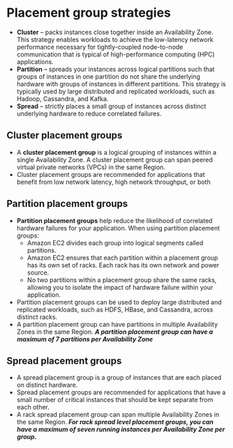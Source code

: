 # Placement group strategies
* **Cluster** – packs instances close together inside an Availability Zone. This strategy enables workloads to achieve the low-latency network performance necessary for tightly-coupled node-to-node communication that is typical of high-performance computing (HPC) applications.
* **Partition** – spreads your instances across logical partitions such that groups of instances in one partition do not share the underlying hardware with groups of instances in different partitions. This strategy is typically used by large distributed and replicated workloads, such as Hadoop, Cassandra, and Kafka.
* **Spread** – strictly places a small group of instances across distinct underlying hardware to reduce correlated failures.

## Cluster placement groups
* A **cluster placement group** is a logical grouping of instances within a single Availability Zone. A cluster placement group can span peered virtual private networks (VPCs) in the same Region.
* Cluster placement groups are recommended for applications that benefit from low network latency, high network throughput, or both

## Partition placement groups
* **Partition placement groups** help reduce the likelihood of correlated hardware failures for your application. When using partition placement groups:
    * Amazon EC2 divides each group into logical segments called partitions. 
    * Amazon EC2 ensures that each partition within a placement group has its own set of racks. Each rack has its own network and power source. 
    * No two partitions within a placement group share the same racks, allowing you to isolate the impact of hardware failure within your application.
* Partition placement groups can be used to deploy large distributed and replicated workloads, such as HDFS, HBase, and Cassandra, across distinct racks. 
* A partition placement group can have partitions in multiple Availability Zones in the same Region. ***A partition placement group can have a maximum of 7 partitions per Availability Zone***

## Spread placement groups
* A spread placement group is a group of instances that are each placed on distinct hardware.
* Spread placement groups are recommended for applications that have a small number of critical instances that should be kept separate from each other. 
* A rack spread placement group can span multiple Availability Zones in the same Region. ***For rack spread level placement groups, you can have a maximum of seven running instances per Availability Zone per group.***
